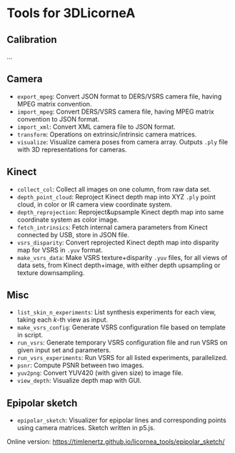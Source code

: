 # Tools for 3DLicorneA

## Calibration
...

## Camera
* `export_mpeg`: Convert JSON format to DERS/VSRS camera file, having MPEG matrix convention.
* `import_mpeg`: Convert DERS/VSRS camera file, having MPEG matrix convention to JSON format.
* `import_xml`: Convert XML camera file to JSON format.
* `transform`: Operations on extrinsic/intrinsic camera matrices.
* `visualize`: Visualize camera poses from camera array. Outputs `.ply` file with 3D representations for cameras.

## Kinect
* `collect_col`: Collect all images on one column, from raw data set.
* `depth_point_cloud`: Reproject Kinect depth map into XYZ `.ply` point cloud, in color or IR camera view coordinate system.
* `depth_reprojection`: Reproject&upsample Kinect depth map into same coordinate system as color image.
* `fetch_intrinsics`: Fetch internal camera parameters from Kinect connected by USB, store in JSON file.
* `vsrs_disparity`: Convert reprojected Kinect depth map into disparity map for VSRS in `.yuv` format.
* `make_vsrs_data`: Make VSRS texture+disparity `.yuv` files, for all views of data sets, from Kinect depth+image, with either depth upsampling or texture downsampling.

## Misc
* `list_skin_n_experiments`: List synthesis experiments for each view, taking each _k_-th view as input.
* `make_vsrs_config`: Generate VSRS configuration file based on template in script.
* `run_vsrs`: Generate temporary VSRS configuration file and run VSRS on given input set and parameters.
* `run_vsrs_experiments`: Run VSRS for all listed experiments, parallelized.
* `psnr`: Compute PSNR between two images.
* `yuv2png`: Convert YUV420 (with given size) to image file.
* `view_depth`: Visualize depth map with GUI.

## Epipolar sketch
* `epipolar_sketch`: Visualizer for epipolar lines and corresponding points using camera matrices. Sketch written in p5.js.

Online version:
https://timlenertz.github.io/licornea_tools/epipolar_sketch/

